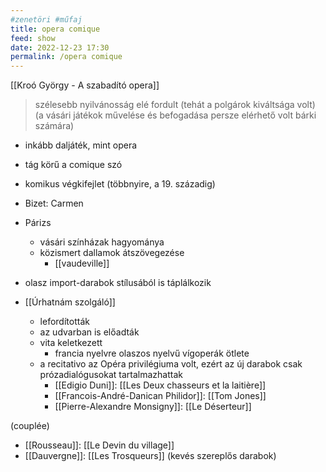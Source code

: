 ```yaml
---
#zenetöri #műfaj
title: opera comique
feed: show
date: 2022-12-23 17:30
permalink: /opera comique
---
```

[[Kroó György - A szabadító opera]]

> szélesebb nyilvánosság elé fordult (tehát a polgárok kiváltsága volt) (a vásári játékok művelése és befogadása persze elérhető volt bárki számára)

- inkább daljáték, mint opera
- tág körű a comique szó
- komikus végkifejlet (többnyire, a 19. századig)
- Bizet: Carmen
- Párizs
	- vásári színházak hagyománya
	- közismert dallamok átszövegezése
		- [[vaudeville]]
- olasz import-darabok stílusából is táplálkozik

- [[Úrhatnám szolgáló]]
	- lefordították
	- az udvarban is előadták
	- vita keletkezett
		- francia nyelvre olaszos nyelvű vígoperák ötlete
	- a recitativo az Opéra privilégiuma volt, ezért az új darabok csak prózadialógusokat tartalmazhattak
		- [[Edigio Duni]]: [[Les Deux chasseurs et la laitière]]
		- [[Francois-André-Danican Philidor]]: [[Tom Jones]]
		- [[Pierre-Alexandre Monsigny]]: [[Le Déserteur]]

(couplée)
- [[Rousseau]]: [[Le Devin du village]]
- [[Dauvergne]]: [[Les Trosqueurs]] (kevés szereplős darabok)
